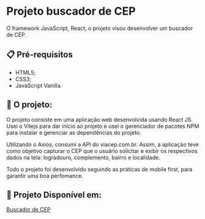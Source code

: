 # Projeto buscador de CEP
O framework JavaScript, React, o projeto visou desenvolver um buscador de CEP.

## 📋 Pré-requisitos
* HTML5;
* CSS3;
* JavaScript Vanilla.

## 🚀 O projeto:
O projeto consiste em uma aplicação web desenvolvida usando React JS. Usei o Vitejs para dar início ao projeto e usei o gerenciador de pacotes NPM para instalar e gerenciar as dependências do projeto.

Utilizando o Axios, consumi a API do viacep.com.br. Assim, a aplicação teve como objetivo capturar o CEP que o usuário solicitar e exibir os respectivos dados na tela: logradouro, complemento, bairro e localidade. 

Todo o projeto foi desenvolvido seguindo as práticas de mobile first, para garantir uma boa perfomance.

## 🔗 Projeto Disponível em:
<a href="https://buscador-cep-smoky.vercel.app/">Buscador de CEP </a>
